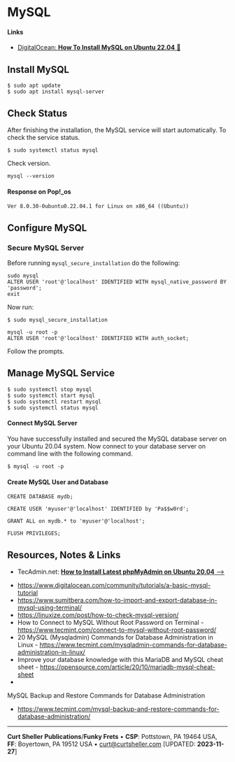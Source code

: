# MySQL

#### Links

- [DigitalOcean: **How To Install MySQL on Ubuntu 22.04** &#128279;](https://www.digitalocean.com/community/tutorials/how-to-install-mysql-on-ubuntu-22-04)

## Install MySQL
```
$ sudo apt update
$ sudo apt install mysql-server
```

## Check Status

After finishing the installation, the MySQL service will start automatically. To check the service status.

```
$ sudo systemctl status mysql
```

Check version.
```
mysql --version
```
#### Response on Pop!_os
```
Ver 8.0.30-0ubuntu0.22.04.1 for Linux on x86_64 ((Ubuntu))
```
## Configure MySQL

### Secure MySQL Server

Before running `mysql_secure_installation` do the following:

```
sudo mysql
ALTER USER 'root'@'localhost' IDENTIFIED WITH mysql_native_password BY 'password';
exit
```
Now run:
```
$ sudo mysql_secure_installation
```

```
mysql -u root -p
ALTER USER 'root'@'localhost' IDENTIFIED WITH auth_socket;
```

Follow the prompts.

## Manage MySQL Service

```
$ sudo systemctl stop mysql
$ sudo systemctl start mysql
$ sudo systemctl restart mysql
$ sudo systemctl status mysql
```

#### Connect MySQL Server

You have successfully installed and secured the MySQL database server on your Ubuntu 20.04 system. Now connect to your database server on command line with the following command.

```
$ mysql -u root -p
```

#### Create MySQL User and Database

```
CREATE DATABASE mydb;

CREATE USER 'myuser'@'localhost' IDENTIFIED by 'Pa$$w0rd';

GRANT ALL on mydb.* to 'myuser'@'localhost';

FLUSH PRIVILEGES;
```

## Resources, Notes &amp; Links

-   TecAdmin.net: [**How to Install Latest phpMyAdmin on Ubuntu 20.04** -->](https://tecadmin.net/install-phpmyadmin-ubuntu-20-04/)

* https://www.digitalocean.com/community/tutorials/a-basic-mysql-tutorial
* https://www.sumitbera.com/how-to-import-and-export-database-in-mysql-using-terminal/
* https://linuxize.com/post/how-to-check-mysql-version/
* How to Connect to MySQL Without Root Password on Terminal - https://www.tecmint.com/connect-to-mysql-without-root-password/
* 20 MySQL (Mysqladmin) Commands for Database Administration in Linux - https://www.tecmint.com/mysqladmin-commands-for-database-administration-in-linux/
* Improve your database knowledge with this MariaDB and MySQL cheat sheet - https://opensource.com/article/20/10/mariadb-mysql-cheat-sheet
*
MySQL Backup and Restore Commands for Database Administration
* https://www.tecmint.com/mysql-backup-and-restore-commands-for-database-administration/

----
**Curt Sheller Publications**/**Funky Frets** • **CSP**: Pottstown, PA 19464 USA, **FF**: Boyertown, PA 19512 USA • [curt@curtsheller.com](mailto:curt@curtsheller.com) [UPDATED: **2023-11-27**]
